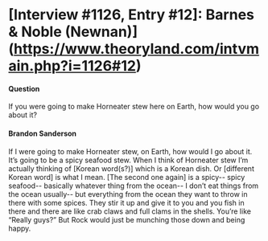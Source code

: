 # [Interview #1126, Entry #12]: Barnes & Noble (Newnan)](https://www.theoryland.com/intvmain.php?i=1126#12)

#### Question

If you were going to make Horneater stew here on Earth, how would you go about it?

#### Brandon Sanderson

If I were going to make Horneater stew, on Earth, how would I go about it. It’s going to be a spicy seafood stew. When I think of Horneater stew I’m actually thinking of [Korean word(s?)] which is a Korean dish. Or [different Korean word] is what I mean. [The second one again] is a spicy-- spicy seafood-- basically whatever thing from the ocean-- I don’t eat things from the ocean usually-- but everything from the ocean they want to throw in there with some spices. They stir it up and give it to you and you fish in there and there are like crab claws and full clams in the shells. You’re like “Really guys?” But Rock would just be munching those down and being happy.

